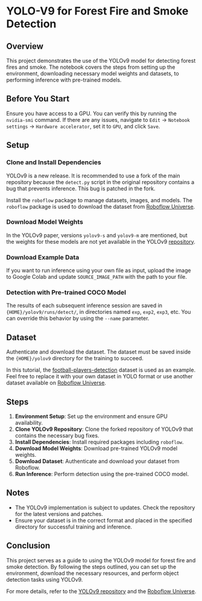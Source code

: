 # YOLO-V9 for Forest Fire and Smoke Detection

## Overview

This project demonstrates the use of the YOLOv9 model for detecting forest fires and smoke. The notebook covers the steps from setting up the environment, downloading necessary model weights and datasets, to performing inference with pre-trained models.

## Before You Start

Ensure you have access to a GPU. You can verify this by running the `nvidia-smi` command. If there are any issues, navigate to `Edit` -> `Notebook settings` -> `Hardware accelerator`, set it to `GPU`, and click `Save`.

## Setup

### Clone and Install Dependencies

YOLOv9 is a new release. It is recommended to use a fork of the main repository because the `detect.py` script in the original repository contains a bug that prevents inference. This bug is patched in the fork.

Install the `roboflow` package to manage datasets, images, and models. The `roboflow` package is used to download the dataset from [Roboflow Universe](https://universe.roboflow.com/).

### Download Model Weights

In the YOLOv9 paper, versions `yolov9-s` and `yolov9-m` are mentioned, but the weights for these models are not yet available in the YOLOv9 [repository](https://github.com/WongKinYiu/yolov9).

### Download Example Data

If you want to run inference using your own file as input, upload the image to Google Colab and update `SOURCE_IMAGE_PATH` with the path to your file.

### Detection with Pre-trained COCO Model

The results of each subsequent inference session are saved in `{HOME}/yolov9/runs/detect/`, in directories named `exp`, `exp2`, `exp3`, etc. You can override this behavior by using the `--name` parameter.

## Dataset

Authenticate and download the dataset. The dataset must be saved inside the `{HOME}/yolov9` directory for the training to succeed.

In this tutorial, the [football-players-detection](https://universe.roboflow.com/roboflow-jvuqo/football-players-detection-3zvbc) dataset is used as an example. Feel free to replace it with your own dataset in YOLO format or use another dataset available on [Roboflow Universe](https://universe.roboflow.com).

## Steps

1. **Environment Setup**: Set up the environment and ensure GPU availability.
2. **Clone YOLOv9 Repository**: Clone the forked repository of YOLOv9 that contains the necessary bug fixes.
3. **Install Dependencies**: Install required packages including `roboflow`.
4. **Download Model Weights**: Download pre-trained YOLOv9 model weights.
5. **Download Dataset**: Authenticate and download your dataset from Roboflow.
6. **Run Inference**: Perform detection using the pre-trained COCO model.

## Notes

- The YOLOv9 implementation is subject to updates. Check the repository for the latest versions and patches.
- Ensure your dataset is in the correct format and placed in the specified directory for successful training and inference.

## Conclusion

This project serves as a guide to using the YOLOv9 model for forest fire and smoke detection. By following the steps outlined, you can set up the environment, download the necessary resources, and perform object detection tasks using YOLOv9.

For more details, refer to the [YOLOv9 repository](https://github.com/WongKinYiu/yolov9) and the [Roboflow Universe](https://universe.roboflow.com).
